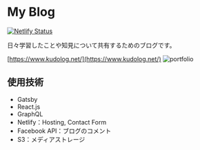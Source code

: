 # My Blog

[![Netlify Status](https://api.netlify.com/api/v1/badges/a80ee9f3-51df-4637-93d0-815042f5522a/deploy-status)](https://app.netlify.com/sites/kudolog/deploys)

日々学習したことや知見について共有するためのブログです。

[https://www.kudolog.net/](https://www.kudolog.net/)
![portfolio](https://user-images.githubusercontent.com/45157831/85885990-35d77b80-b820-11ea-973c-e854be618523.png)

## 使用技術

- Gatsby
- React.js
- GraphQL
- Netlify：Hosting, Contact Form
- Facebook API：ブログのコメント
- S3：メディアストレージ